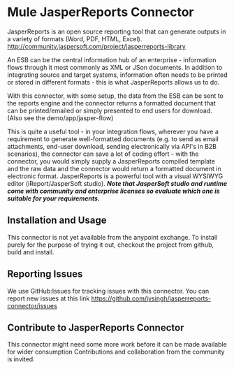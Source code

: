 ﻿Mule JasperReports Connector
============================

JasperReports is an open source reporting tool that can generate outputs in a variety of formats (Word, PDF, HTML, Excel). 
http://community.jaspersoft.com/project/jasperreports-library

An ESB can be the central information hub of an enterprise - information flows through it most commonly as XML or JSon documents. 
In addition to integrating source and target systems, information often needs to be printed 
or stored in different formats - this is what JasperReports allows us to do. 

With this connector, with some setup, the data from the ESB can be sent to the reports engine and the connector returns a formatted document
that can be printed/emailed or simply presented to end users for download. 
(Also see the demo/app/jasper-flow)

This is quite a useful tool - in your integration flows, wherever you have a requirement to generate well-formatted documents (e.g. to send as email attachments, end-user download, sending electronically via API's in B2B scenarios), the connector can save a lot of coding effort - with the connector, you would simply supply a JasperReports compiled template and the raw data and the connector would return a formatted document in electronic format. JasperReports is a powerful tool with a visual WYSIWYG editor (iReport/JasperSoft studio).
***Note that JasperSoft studio and runtime come with community and enterprise licenses so evaluate which one is suitable for your requirements.***

Installation and Usage
----------------------

This connector is not yet available from the anypoint exchange. To install purely for the purpose of trying it out, checkout the project from github, build and install.



Reporting Issues
----------------

We use GitHub:Issues for tracking issues with this connector. You can report new issues at this link https://github.com/jvsingh/jasperreports-connector/issues

Contribute to JasperReports Connector
----------------------------------

This connector might need some more work before it can be made available for wider consumption
Contributions and collaboration from the community is invited.